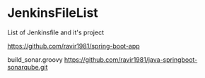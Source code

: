 # JenkinsFileList
List of Jenkinsfile and it's project

https://github.com/ravir1981/spring-boot-app

build_sonar.groovy
https://github.com/ravir1981/java-springboot-sonarqube.git

